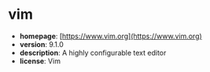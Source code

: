 # vim

- **homepage**: [https://www.vim.org](https://www.vim.org)
- **version**: 9.1.0
- **description**: A highly configurable text editor
- **license**: Vim

